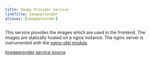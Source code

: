 ```yaml
---
title: Image Provider Service
linkTitle: Imageprovider
aliases: [imageprovider]
---
```


This service provides the images which are used in the frontend. The images are statically hosted on a nginx instance. The nginx server is instrumented with the [nginx-otel module](https://github.com/nginxinc/nginx-otel/tree/main).

[Imageprovider service source](https://github.com/open-telemetry/opentelemetry-demo/blob/main/src/imageprovider/)
